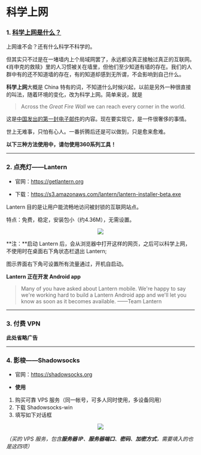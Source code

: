 # 科学上网

### 1. [科学上网是什么？](http://www.itoldme.net/archives/168)

上网谁不会？还有什么科学不科学的。

但其实只不过是在一堵墙内上个局域网罢了，永远都没真正接触过真正的互联网。《肖申克的救赎》里的人习惯被关在墙里，但他们至少知道有墙的存在。我们的人群中有的还不知道墙的存在，有的知道却感到无所谓，不会影响到自己什么。

**科学上网**大概是 China 特有的词，不知道什么时候兴起，以前是另外一种很直接的叫法，随着环境的变化，改为科学上网。简单来说，就是
> Across the *Great Fire Wall* we can reach every corner in the world.

这是[中国发出的第一封电子邮件](https://en.wikipedia.org/wiki/Internet_in_China)的内容。现在要实现它，是一件很奢侈的事情。

世上无难事，只怕有心人。一番折腾后还是可以做到，只是愈来愈难。

**以下三种方法使用中，请勿使用360系列工具！** 

---
### 2. 点亮灯——Lantern

* 官网：https://getlantern.org 

* 下载：https://s3.amazonaws.com/lantern/lantern-installer-beta.exe

Lantern 目的是让用户能流畅地访问被封锁的互联网站点。

特点：免费，稳定，安装包小（约4.36M），无需设置。

<div style="text-align:center">
<img src="https://40.media.tumblr.com/63d834e9b95551d4129aad37ed8344b1/tumblr_nw071vRSQQ1uft3xho1_1280.png"/>
</div>

**注：**启动 Lantern 后，会从浏览器中打开这样的网页，之后可以科学上网，不使用时在桌面右下角状态栏退出 Lantern;

图示界面右下角可设置所有流量通过，开机自启动。

**Lantern 正在开发 Android app**
> Many of you have asked about Lantern mobile. We're happy to say we're working hard to build a Lantern Android app and we'll let you know as soon as it becomes available.  ——Team Lantern

--- 
### 3. 付费 VPN 

**此处省略广告**

--- 
### 4. 影梭——Shadowsocks

* 官网：https://shadowsocks.org

* **使用**

 1. 购买可靠 VPS 服务（同一帐号，可多人同时使用，多设备同用）
 2. 下载 Shadowsocks-win
 3. 填写如下对话框

 <div style="text-align:center">
 <img src="https://41.media.tumblr.com/cbd60a964a326f62691c070a6ca2d92c/tumblr_nw071vRSQQ1uft3xho2_500.png"/>
 </div>

*（买的 VPS 服务，包含**服务器 IP**、**服务器端口**、**密码**、**加密方式**，需要填入的也是这四项）*




